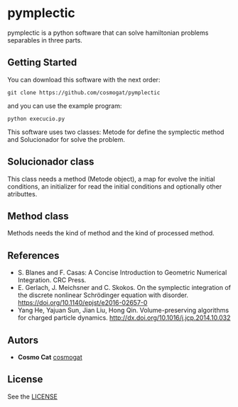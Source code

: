 # pymplectic
pymplectic is a python software that can solve hamiltonian problems separables in three parts.
## Getting Started
You can download this software with the next order:
```
git clone https://github.com/cosmogat/pymplectic
```
and you can use the example program:
```
python execucio.py
```
This software uses two classes: Metode for define the symplectic method and Solucionador for solve the problem.
## Solucionador class
This class needs a method (Metode object), a map for evolve the initial conditions, an initializer for read the initial conditions and optionally other atributtes.
## Method class
Methods needs the kind of method and the kind of processed method.

## References
* S. Blanes and F. Casas: A Concise Introduction to Geometric Numerical Integration. CRC Press.
* E. Gerlach, J. Meichsner and C. Skokos. On the symplectic integration of the discrete nonlinear Schrödinger equation with disorder. https://doi.org/10.1140/epjst/e2016-02657-0
* Yang He, Yajuan Sun, Jian Liu, Hong Qin. Volume-preserving algorithms for charged particle dynamics. http://dx.doi.org/10.1016/j.jcp.2014.10.032

## Autors
* **Cosmo Cat**  [cosmogat](https://github.com/cosmogat)
## License
See the [LICENSE](LICENSE)
